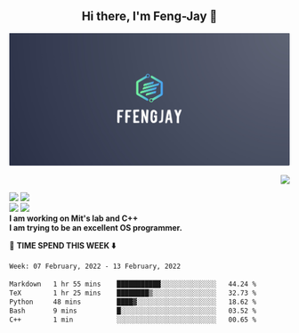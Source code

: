 <h2 align="center"> Hi there, I'm Feng-Jay 👋 </h2>  

![](https://github.com/Feng-Jay/DataStruct/blob/master/Image/1.png)  

<img align="right" src="https://github-readme-stats.vercel.app/api?username=Feng-Jay&show_icons=true&icon_color=CE1D2D&text_color=718096&bg_color=ffffff&hide_title=true" />


&emsp;

![](https://visitor-badge.glitch.me/badge?page_id=Feng-Jay.readme)
![](https://img.shields.io/badge/Concentrate-Cpp-blue)  
![](https://img.shields.io/badge/Rust-primer-orange)
![](https://img.shields.io/badge/Target-OS-9cf)  
**I am working on Mit's lab and C++**  
**I am trying to be an excellent OS programmer.**  


📘 **TIME SPEND THIS WEEK ⬇️**
<!--START_SECTION:waka-->
```text
Week: 07 February, 2022 - 13 February, 2022

Markdown   1 hr 55 mins    ███████████░░░░░░░░░░░░░░   44.24 % 
TeX        1 hr 25 mins    ████████▒░░░░░░░░░░░░░░░░   32.73 % 
Python     48 mins         ████▓░░░░░░░░░░░░░░░░░░░░   18.62 % 
Bash       9 mins          █░░░░░░░░░░░░░░░░░░░░░░░░   03.52 % 
C++        1 min           ░░░░░░░░░░░░░░░░░░░░░░░░░   00.65 % 
```
<!--END_SECTION:waka-->
